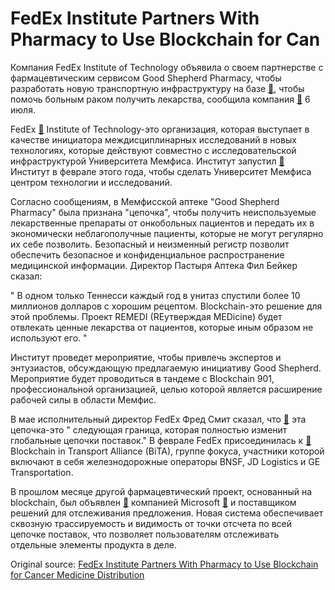 # FedEx Institute Partners With Pharmacy to Use Blockchain for Can

Компания FedEx Institute of Technology объявила о своем партнерстве с фармацевтическим сервисом Good Shepherd Pharmacy, чтобы разработать новую транспортную инфраструктуру на базе  [🔗](https://cointelegraph.com/tags/blockchain), чтобы помочь больным раком получить лекарства, сообщила компания  [🔗](https://www.commercialappeal.com/story/money/business/development/2018/07/06/fedex-institute-announces-partnership-pharmaceutical-company/764353002/)  6 июля.

FedEx  [🔗](https://cointelegraph.com/tags/fedex)  Institute of Technology-это организация, которая выступает в качестве инициатора междисциплинарных исследований в новых технологиях, которые действуют совместно с исследовательской инфраструктурой Университета Мемфиса. Институт запустил  [🔗](https://www.memphisdailynews.com/news/2018/feb/12/fedex-institute-of-technology-makes-new-strides-in-innovation/)  Институт в феврале этого года, чтобы сделать Университет Мемфиса центром технологии и исследований.

Согласно сообщениям, в Мемфисской аптеке "Good Shepherd Pharmacy" была признана "цепочка", чтобы получить неиспользуемые лекарственные препараты от онкобольных пациентов и передать их в экономически неблагополучные пациенты, которые не могут регулярно их себе позволить. Безопасный и неизменный регистр позволит обеспечить безопасное и конфиденциальное распространение медицинской информации. Директор Пастыря Аптека Фил Бейкер сказал:

" В одном только Теннесси каждый год в унитаз спустили более 10 миллионов долларов с хорошим рецептом. Blockchain-это решение для этой проблемы. Проект REMEDI (REутверждая MEDicine) будет отвлекать ценные лекарства от пациентов, которые иным образом не используют его. "

Институт проведет мероприятие, чтобы привлечь экспертов и энтузиастов, обсуждающую предлагаемую инициативу Good Shepherd. Мероприятие будет проводиться в тандеме с Blockchain 901, профессиональной организацией, целью которой является расширение рабочей силы в области Мемфис.

В мае исполнительный директор FedEx Фред Смит сказал, что  [🔗](https://cointelegraph.com/news/fedex-ceo-blockchain-is-the-next-frontier-for-global-supply-chains)  эта цепочка-это " следующая граница, которая полностью изменит глобальные цепочки поставок." В феврале FedEx присоединилась к  [🔗](https://www.freightwaves.com/news/fedex-bita-blockchain-logistics-plans?rq=fedex)  Blockchain in Transport Alliance (BiTA), группе фокуса, участники которой включают в себя железнодорожные операторы BNSF, JD Logistics и GE Transportation.

В прошлом месяце другой фармацевтический проект, основанный на blockchain, был объявлен  [🔗](https://cointelegraph.com/news/new-blockchain-based-supply-chain-system-is-presented-by-microsoft-and-ardents)  компанией Microsoft  [🔗](https://cointelegraph.com/tags/microsoft)  и поставщиком решений для отслеживания предложения. Новая система обеспечивает сквозную трассируемость и видимость от точки отсчета по всей цепочке поставок, что позволяет пользователям отслеживать отдельные элементы продукта в деле.

Original source: [FedEx Institute Partners With Pharmacy to Use Blockchain for Cancer Medicine Distribution](https://cointelegraph.com/news/fedex-institute-partners-with-pharmacy-to-use-blockchain-for-cancer-medicine-distribution)